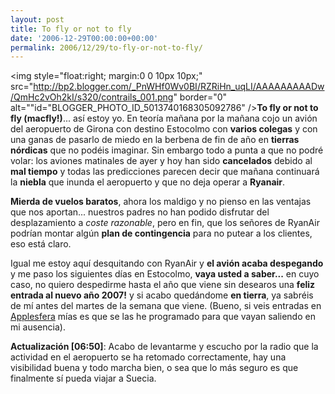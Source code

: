 ```yaml
---
layout: post
title: To fly or not to fly
date: '2006-12-29T00:00:00+00:00'
permalink: 2006/12/29/to-fly-or-not-to-fly/
---
```

<img style="float:right; margin:0 0 10px 10px;" src="http://bp2.blogger.com/_PnWHf0Wv0BI/RZRiHn_uqLI/AAAAAAAAADw/QmHc2vOh2kI/s320/contrails_001.png" border="0" alt=""id="BLOGGER_PHOTO_ID_5013740168305092786" /><span style="font-weight:bold;">To fly or not to fly (macfly!)</span>... así estoy yo. En teoría mañana por la mañana cojo un avión del aeropuerto de Girona con destino Estocolmo con <span style="font-weight:bold;">varios colegas</span> y con una ganas de pasarlo de miedo en la berbena de fin de año en <span style="font-weight:bold;">tierras nórdicas</span> que no podéis imaginar. Sin embargo todo a punta a que no podré volar: los aviones matinales de ayer y hoy han sido <span style="font-weight:bold;">cancelados</span> debido al <span style="font-weight:bold;">mal tiempo</span> y todas las predicciones parecen decir que mañana continuará la <span style="font-weight:bold;">niebla</span> que inunda el aeropuerto y que no deja operar a <span style="font-weight:bold;">Ryanair</span>. 

<span style="font-weight:bold;">Mierda de vuelos baratos</span>, ahora los maldigo y no pienso en las ventajas que nos aportan... nuestros padres no han podido disfrutar del desplazamiento a <span style="font-style:italic;">coste razonable</span>, pero en fin, que los señores de RyanAir podrían montar algún <span style="font-weight:bold;">plan de contingencia</span> para no putear a los clientes, eso está claro. 

Igual me estoy aquí desquitando con RyanAir y <span style="font-weight:bold;">el avión acaba despegando</span> y me paso los siguientes días en Estocolmo, <span style="font-weight:bold;">vaya usted a saber...</span> en cuyo caso, no quiero despedirme hasta el año que viene sin desearos una <span style="font-weight:bold;">feliz entrada al nuevo año 2007!</span> y si acabo quedándome <span style="font-weight:bold;">en tierra</span>, ya sabréis de mí antes del martes de la semana que viene. (Bueno, si veis entradas en <a href="http://applesfera.com">Applesfera</a> mías es que se las he programado para que vayan saliendo en mi ausencia).

<span style="font-weight:bold;">Actualización [06:50]</span>: Acabo de levantarme y escucho por la radio que la actividad en el aeropuerto se ha retomado correctamente, hay una visibilidad buena y todo marcha bien, o sea que lo más seguro es que finalmente sí pueda viajar a Suecia.
